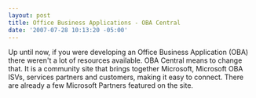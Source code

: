 ```yaml
---
layout: post
title: Office Business Applications - OBA Central
date: '2007-07-28 10:13:20 -05:00'
---
```


Up until now, if you were developing an Office Business Application (OBA) there weren't a lot of resources available. OBA Central means to change that. It is a community site that brings together Microsoft, Microsoft OBA ISVs, services partners and customers, making it easy to connect. There are already a few Microsoft Partners featured on the site.

